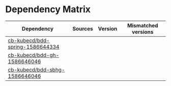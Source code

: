 # Dependency Matrix

Dependency | Sources | Version | Mismatched versions
---------- | ------- | ------- | -------------------
[cb-kubecd/bdd-spring-1586644334](https://github.com/cb-kubecd/bdd-spring-1586644334.git) |  | []() | 
[cb-kubecd/bdd-gh-1586646046](https://github.com/cb-kubecd/bdd-gh-1586646046.git) |  | []() | 
[cb-kubecd/bdd-sbhg-1586646046](https://github.com/cb-kubecd/bdd-sbhg-1586646046.git) |  | []() | 
